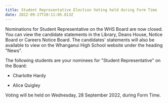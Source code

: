 ```yaml
---
title: Student Representative Election Voting held during Form Time
date: 2022-09-27T20:11:05.813Z
---
```

Nominations for Student Representative on the WHS Board are now closed. You can view the candidate statements in the Library, Deans House, Notice Board or Careers Notice Board. The candidates' statements will also be available to view on the Whanganui High School website under the heading "News".

The following students are your nominees for "Student Representative" on the Board:

* Charlotte Hardy 

* Alice Quigley 


Voting will be held on Wednesday, 28 September 2022, during Form Time.